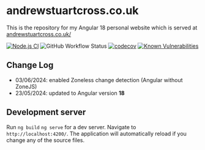 # andrewstuartcross.co.uk

This is the repository for my Angular 18 personal website which is served at <a href="https://www.andrewstuartcross.co.uk/">andrewstuartcross.co.uk/</a>

[![Node.js CI](https://github.com/second-slip/my-website/actions/workflows/node.js.yml/badge.svg)](https://github.com/second-slip/my-website/actions/workflows/node.js.yml)
![GitHub Workflow Status](https://img.shields.io/github/actions/workflow/status/second-slip/my-website/node.js.yml)
[![codecov](https://codecov.io/gh/second-slip/my-website/branch/master/graph/badge.svg?token=LIA3YIDXX2)](https://codecov.io/gh/second-slip/my-website)
[![Known Vulnerabilities](https://snyk.io/test/github/second-slip/my-website/badge.svg)](https://snyk.io/test/github/second-slip/my-website)


## Change Log
- 03/06/2024: enabled Zoneless change detection (Angular without ZoneJS)
- 23/05/2024: updated to Angular version **18**


## Development server

Run `ng build` `ng serve` for a dev server. Navigate to `http://localhost:4200/`. The application will automatically reload if you change any of the source files.
